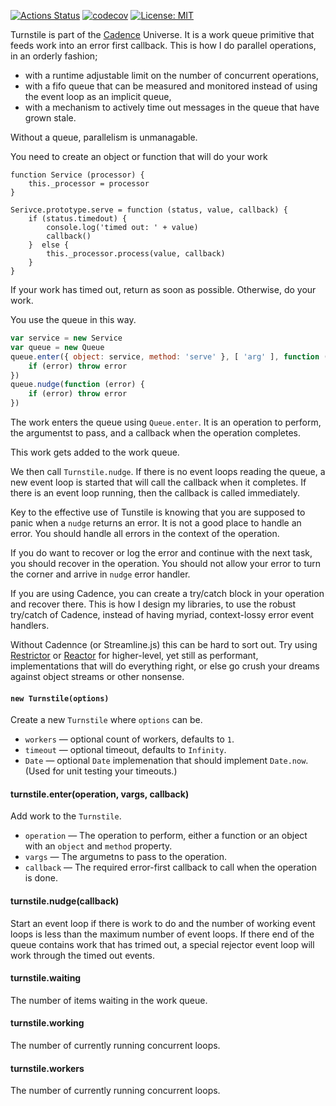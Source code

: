 [![Actions Status](https://github.com/bigeasy/turnstile/workflows/Node%20CI/badge.svg)](https://github.com/bigeasy/turnstile/actions)
[![codecov](https://codecov.io/gh/bigeasy/turnstile/branch/master/graph/badge.svg)](https://codecov.io/gh/bigeasy/turnstile)
[![License: MIT](https://img.shields.io/badge/License-MIT-yellow.svg)](https://opensource.org/licenses/MIT)

Turnstile is part of the [Cadence](https://github.com/bigeasy/cadence) Universe.
It is a work queue primitive that feeds work into an error first callback. This
is how I do parallel operations, in an orderly fashion;

 * with a runtime adjustable limit on the number of concurrent operations,
 * with a fifo queue that can be measured and monitored instead of using the
 event loop as an implicit queue,
 * with a mechanism to actively time out messages in the queue that have grown
 stale.

Without a queue, parallelism is unmanagable.

You need to create an object or function that will do your work

```
function Service (processor) {
    this._processor = processor
}

Serivce.prototype.serve = function (status, value, callback) {
    if (status.timedout) {
        console.log('timed out: ' + value)
        callback()
    }  else {
        this._processor.process(value, callback)
    }
}
```

If your work has timed out, return as soon as possible. Otherwise, do your work.

You use the queue in this way.

```javascript
var service = new Service
var queue = new Queue
queue.enter({ object: service, method: 'serve' }, [ 'arg' ], function (error) {
    if (error) throw error
})
queue.nudge(function (error) {
    if (error) throw error
})
```

The work enters the queue using `Queue.enter`. It is an operation to perform,
the argumentst to pass, and a callback when the operation completes.

This work gets added to the work queue.

We then call `Turnstile.nudge`. If there is no event loops reading the queue, a
new event loop is started that will call the callback when it completes. If
there is an event loop running, then the callback is called immediately.

Key to the effective use of Tunstile is knowing that you are supposed to panic
when a `nudge` returns an error. It is not a good place to handle an error. You
should handle all errors in the context of the operation.

If you do want to recover or log the error and continue with the next task, you
should recover in the operation. You should not allow your error to turn the
corner and arrive in `nudge` error handler.

If you are using Cadence, you can create a try/catch block in your operation and
recover there. This is how I design my libraries, to use the robust try/catch of
Cadence, instead of having myriad, context-lossy error event handlers.

Without Cadennce (or Streamline.js) this can be hard to sort out. Try using
[Restrictor](https://github.com/bigeasy/restrictor) or
[Reactor](https://github.com/bigeasy/reactor) for higher-level, yet still as
performant, implementations that will do everything right, or else go crush your
dreams against object streams or other nonsense.

#### `new Turnstile(options)`

Create a new `Turnstile` where `options` can be.

 * `workers` &mdash; optional count of workers, defaults to `1`.
 * `timeout` &mdash; optional timeout, defaults to `Infinity`.
 * `Date` &mdash; optional `Date` implemenation that should implement
 `Date.now`. (Used for unit testing your timeouts.)

#### turnstile.enter(operation, vargs, callback)

Add work to the `Turnstile`.

 * `operation` &mdash; The operation to perform, either a function or an object
 with an `object` and `method` property.
 * `vargs` &mdash; The argumetns to pass to the operation.
 * `callback` &mdash; The required error-first callback to call when the
 operation is done.

#### turnstile.nudge(callback)

Start an event loop if there is work to do and the number of working event loops
is less than the maximum number of event loops. If there end of the queue
contains work that has trimed out, a special rejector event loop will work
through the timed out events.

#### turnstile.waiting

The number of items waiting in the work queue.

#### turnstile.working

The number of currently running concurrent loops.

#### turnstile.workers

The number of currently running concurrent loops.
